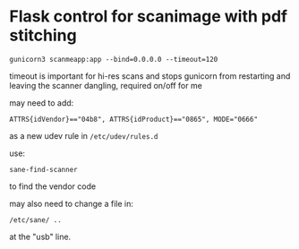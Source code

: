 # Flask control for scanimage with pdf stitching

```
gunicorn3 scanmeapp:app --bind=0.0.0.0 --timeout=120
```

timeout is important for hi-res scans and stops gunicorn from restarting and
leaving the scanner dangling, required on/off for me


may need to add:

```
ATTRS{idVendor}=="04b8", ATTRS{idProduct}=="0865", MODE="0666"
```

as a new udev rule in ```/etc/udev/rules.d```


use:

```
sane-find-scanner
```

to find the vendor code


may also need to change a file in:

```
/etc/sane/ ..
```

at the "usb" line.




